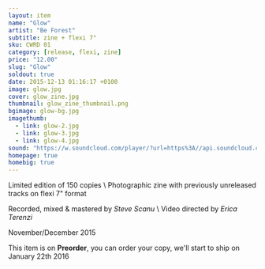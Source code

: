 ```yaml
---
layout: item
name: "Glow"
artist: "Be Forest"
subtitle: zine + flexi 7"
sku: CWRD 01
category: [release, flexi, zine]
price: "12.00"
slug: "Glow"
soldout: true
date: 2015-12-13 01:16:17 +0100
image: glow.jpg
cover: glow_zine.jpg
thumbnail: glow_zine_thumbnail.png
bgimage: glow-bg.jpg
imagethumb:
  - link: glow-2.jpg
  - link: glow-3.jpg
  - link: glow-4.jpg
sound: "https://w.soundcloud.com/player/?url=https%3A//api.soundcloud.com/tracks/237634097&amp;color=000000&amp;auto_play=false&amp;hide_related=false&amp;show_comments=true&amp;show_user=true&amp;show_reposts=false"
homepage: true
homebig: true
---
```


Limited edition of 150 copies \\
Photographic zine with previously unreleased tracks on flexi 7" format

Recorded, mixed & mastered by *Steve Scanu* \\
Video directed by *Erica Terenzi*

November/December 2015

This item is on  **Preorder**, you can order your copy,
we'll start to ship on January 22th 2016